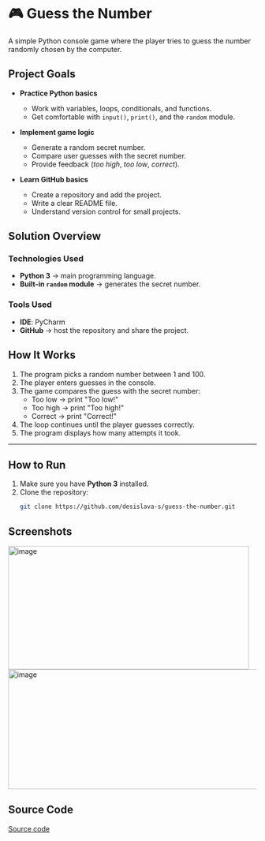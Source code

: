 # 🎮 Guess the Number
A simple Python console game where the player tries to guess the number randomly chosen by the computer.
## Project Goals

- **Practice Python basics**
  - Work with variables, loops, conditionals, and functions.
  - Get comfortable with `input()`, `print()`, and the `random` module.

- **Implement game logic**
  - Generate a random secret number.
  - Compare user guesses with the secret number.
  - Provide feedback (*too high*, *too low*, *correct*).
    
- **Learn GitHub basics**
  - Create a repository and add the project.
  - Write a clear README file.
  - Understand version control for small projects.
## Solution Overview

### Technologies Used
- **Python 3** → main programming language.
- **Built-in `random` module** → generates the secret number.

### Tools Used
- **IDE**: PyCharm
- **GitHub** → host the repository and share the project.

## How It Works
1. The program picks a random number between 1 and 100.
2. The player enters guesses in the console.
3. The game compares the guess with the secret number:
   - Too low → print "Too low!"
   - Too high → print "Too high!"
   - Correct → print "Correct!"
4. The loop continues until the player guesses correctly.
5. The program displays how many attempts it took.

---

## How to Run

1. Make sure you have **Python 3** installed.
2. Clone the repository:
   ```bash
   git clone https://github.com/desislava-s/guess-the-number.git

## Screenshots
<img width="488" height="250" alt="image" src="https://github.com/user-attachments/assets/e11cd4cf-8b5e-43ed-847e-59f97ea8a20b" />
<img width="631" height="243" alt="image" src="https://github.com/user-attachments/assets/580d4583-87c4-4faa-98a6-d2c294cf7965" />

## Source Code

 [Source code](guess_the_number.py)



